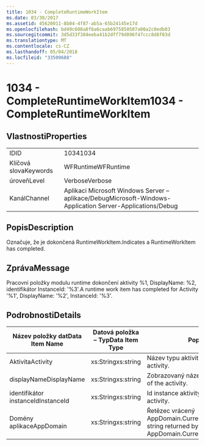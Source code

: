 ```yaml
---
title: 1034 - CompleteRuntimeWorkItem
ms.date: 03/30/2017
ms.assetid: 45620011-8b04-4f87-ab5a-65b24145e17d
ms.openlocfilehash: bd49c608a8f6a6caab6975850507a00a2c0edb03
ms.sourcegitcommit: 3d5d33f384eeba41b2dff79d096f47ccc8d8f03d
ms.translationtype: MT
ms.contentlocale: cs-CZ
ms.lasthandoff: 05/04/2018
ms.locfileid: "33509688"
---
```

# <a name="1034---completeruntimeworkitem"></a><span data-ttu-id="0fec4-102">1034 - CompleteRuntimeWorkItem</span><span class="sxs-lookup"><span data-stu-id="0fec4-102">1034 - CompleteRuntimeWorkItem</span></span>
## <a name="properties"></a><span data-ttu-id="0fec4-103">Vlastnosti</span><span class="sxs-lookup"><span data-stu-id="0fec4-103">Properties</span></span>  
  
|||  
|-|-|  
|<span data-ttu-id="0fec4-104">ID</span><span class="sxs-lookup"><span data-stu-id="0fec4-104">ID</span></span>|<span data-ttu-id="0fec4-105">1034</span><span class="sxs-lookup"><span data-stu-id="0fec4-105">1034</span></span>|  
|<span data-ttu-id="0fec4-106">Klíčová slova</span><span class="sxs-lookup"><span data-stu-id="0fec4-106">Keywords</span></span>|<span data-ttu-id="0fec4-107">WFRuntime</span><span class="sxs-lookup"><span data-stu-id="0fec4-107">WFRuntime</span></span>|  
|<span data-ttu-id="0fec4-108">úroveň</span><span class="sxs-lookup"><span data-stu-id="0fec4-108">Level</span></span>|<span data-ttu-id="0fec4-109">Verbose</span><span class="sxs-lookup"><span data-stu-id="0fec4-109">Verbose</span></span>|  
|<span data-ttu-id="0fec4-110">Kanál</span><span class="sxs-lookup"><span data-stu-id="0fec4-110">Channel</span></span>|<span data-ttu-id="0fec4-111">Aplikaci Microsoft Windows Server – aplikace/Debug</span><span class="sxs-lookup"><span data-stu-id="0fec4-111">Microsoft-Windows-Application Server-Applications/Debug</span></span>|  
  
## <a name="description"></a><span data-ttu-id="0fec4-112">Popis</span><span class="sxs-lookup"><span data-stu-id="0fec4-112">Description</span></span>  
 <span data-ttu-id="0fec4-113">Označuje, že je dokončená RuntimeWorkItem.</span><span class="sxs-lookup"><span data-stu-id="0fec4-113">Indicates a RuntimeWorkItem has completed.</span></span>  
  
## <a name="message"></a><span data-ttu-id="0fec4-114">Zpráva</span><span class="sxs-lookup"><span data-stu-id="0fec4-114">Message</span></span>  
 <span data-ttu-id="0fec4-115">Pracovní položky modulu runtime dokončení aktivity %1, DisplayName: %2, identifikátor InstanceId: '%3'.</span><span class="sxs-lookup"><span data-stu-id="0fec4-115">A runtime work item has completed for Activity '%1', DisplayName: '%2', InstanceId: '%3'.</span></span>  
  
## <a name="details"></a><span data-ttu-id="0fec4-116">Podrobnosti</span><span class="sxs-lookup"><span data-stu-id="0fec4-116">Details</span></span>  
  
|<span data-ttu-id="0fec4-117">Název položky dat</span><span class="sxs-lookup"><span data-stu-id="0fec4-117">Data Item Name</span></span>|<span data-ttu-id="0fec4-118">Datová položka – Typ</span><span class="sxs-lookup"><span data-stu-id="0fec4-118">Data Item Type</span></span>|<span data-ttu-id="0fec4-119">Popis</span><span class="sxs-lookup"><span data-stu-id="0fec4-119">Description</span></span>|  
|--------------------|--------------------|-----------------|  
|<span data-ttu-id="0fec4-120">Aktivita</span><span class="sxs-lookup"><span data-stu-id="0fec4-120">Activity</span></span>|<span data-ttu-id="0fec4-121">xs:String</span><span class="sxs-lookup"><span data-stu-id="0fec4-121">xs:string</span></span>|<span data-ttu-id="0fec4-122">Název typu aktivity.</span><span class="sxs-lookup"><span data-stu-id="0fec4-122">The type name of the activity.</span></span>|  
|<span data-ttu-id="0fec4-123">displayName</span><span class="sxs-lookup"><span data-stu-id="0fec4-123">DisplayName</span></span>|<span data-ttu-id="0fec4-124">xs:String</span><span class="sxs-lookup"><span data-stu-id="0fec4-124">xs:string</span></span>|<span data-ttu-id="0fec4-125">Zobrazovaný název aktivity.</span><span class="sxs-lookup"><span data-stu-id="0fec4-125">The display name of the activity.</span></span>|  
|<span data-ttu-id="0fec4-126">identifikátor instanceId</span><span class="sxs-lookup"><span data-stu-id="0fec4-126">InstanceId</span></span>|<span data-ttu-id="0fec4-127">xs:String</span><span class="sxs-lookup"><span data-stu-id="0fec4-127">xs:string</span></span>|<span data-ttu-id="0fec4-128">Id instance aktivity.</span><span class="sxs-lookup"><span data-stu-id="0fec4-128">The instance id of the activity.</span></span>|  
|<span data-ttu-id="0fec4-129">Domény aplikace</span><span class="sxs-lookup"><span data-stu-id="0fec4-129">AppDomain</span></span>|<span data-ttu-id="0fec4-130">xs:String</span><span class="sxs-lookup"><span data-stu-id="0fec4-130">xs:string</span></span>|<span data-ttu-id="0fec4-131">Řetězec vrácený AppDomain.CurrentDomain.FriendlyName.</span><span class="sxs-lookup"><span data-stu-id="0fec4-131">The string returned by AppDomain.CurrentDomain.FriendlyName.</span></span>|
